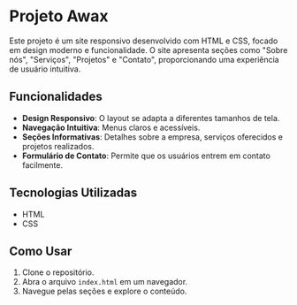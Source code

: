 # Projeto Awax

Este projeto é um site responsivo desenvolvido com HTML e CSS, focado em design moderno e funcionalidade. O site apresenta seções como "Sobre nós", "Serviços", "Projetos" e "Contato", proporcionando uma experiência de usuário intuitiva.

## Funcionalidades

- **Design Responsivo**: O layout se adapta a diferentes tamanhos de tela.
- **Navegação Intuitiva**: Menus claros e acessíveis.
- **Seções Informativas**: Detalhes sobre a empresa, serviços oferecidos e projetos realizados.
- **Formulário de Contato**: Permite que os usuários entrem em contato facilmente.

## Tecnologias Utilizadas

- HTML
- CSS

## Como Usar

1. Clone o repositório.
2. Abra o arquivo `index.html` em um navegador.
3. Navegue pelas seções e explore o conteúdo.


